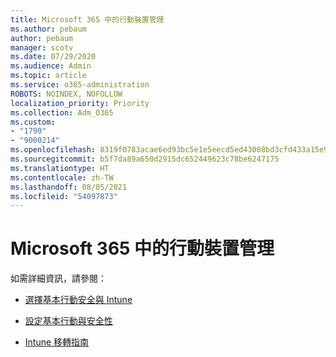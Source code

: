 ```yaml
---
title: Microsoft 365 中的行動裝置管理
ms.author: pebaum
author: pebaum
manager: scotv
ms.date: 07/29/2020
ms.audience: Admin
ms.topic: article
ms.service: o365-administration
ROBOTS: NOINDEX, NOFOLLOW
localization_priority: Priority
ms.collection: Adm_O365
ms.custom:
- "1790"
- "9000214"
ms.openlocfilehash: 8319f0783acae6ed93bc5e1e5eecd5ed43008bd3cfd433a15e912e175a522f9d
ms.sourcegitcommit: b5f7da89a650d2915dc652449623c78be6247175
ms.translationtype: HT
ms.contentlocale: zh-TW
ms.lasthandoff: 08/05/2021
ms.locfileid: "54097873"
---
```

# <a name="mobile-device-management-in-microsoft-365"></a>Microsoft 365 中的行動裝置管理

如需詳細資訊，請參閱： 

- [選擇基本行動安全與 Intune](https://docs.microsoft.com/office365/securitycompliance/choose-between-mdm-and-intune)

- [設定基本行動與安全性](https://support.office.com/article/Set-up-Mobile-Device-Management-MDM-in-Office-365-dd892318-bc44-4eb1-af00-9db5430be3cd)

- [Intune 移轉指南](https://docs.microsoft.com/intune/migration-guide)